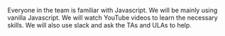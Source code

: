 Everyone in the team is familiar with Javascript. We will be mainly using vanilla Javascript.
We will watch YouTube videos to learn the necessary skills.
We will also use slack and ask the TAs and ULAs to help. 
